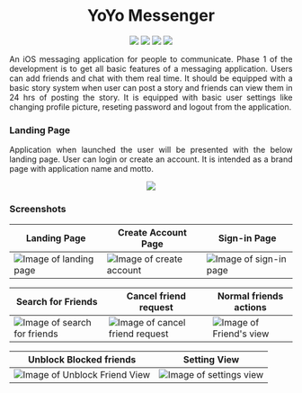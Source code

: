 <h1 align="center"> YoYo Messenger </h1>

<p align="center">
  <img src="https://img.shields.io/badge/Developer-Vishnu_Divakar-orange" />
  <img src="https://img.shields.io/badge/OpenSource-Love_it-green" />
  <img src="https://img.shields.io/badge/Users-3-yellow" />
  <img src="https://img.shields.io/badge/DevState-Phase_1-blue" />
</p>

<p align="justify">
An iOS messaging application for people to communicate. Phase 1 of the development is to get all basic features of a messaging application. Users can add friends and chat with them real time. It should be equipped with a basic story system when user can post a story and friends can view them in 24 hrs of posting the story. It is equipped with basic user settings like changing profile picture, reseting password and logout from the application.
</p>

<h3>Landing Page</h3>
<div>
  <p align="justify">
    Application when launched the user will be presented with the below landing page. User can login or create an account. It is intended as a brand page with application name and motto.
  </p>
  <p align="center">
    <img src="https://github.com/vishnudivakar31/YoYo-Messenger/blob/main/screenshots/landing_page.PNG" />
  </p>
</div>

### Screenshots
| Landing Page  | Create Account Page | Sign-in Page  |
| ------------- | ------------- | ------------- |
| ![Image of landing page]()  | ![Image of create account](https://github.com/vishnudivakar31/YoYo-Messenger/blob/main/screenshots/create_account.PNG)  |  ![Image of sign-in page](https://github.com/vishnudivakar31/YoYo-Messenger/blob/main/screenshots/signin_page.PNG)  |

| Search for Friends | Cancel friend request  | Normal friends actions |
| ------------- | ------------- | ------------- |
| ![Image of search for friends](https://github.com/vishnudivakar31/YoYo-Messenger/blob/main/screenshots/search_friends.PNG)  | ![Image of cancel friend request](https://github.com/vishnudivakar31/YoYo-Messenger/blob/main/screenshots/cancel_friend_request.PNG)  | ![Image of Friend's view](https://github.com/vishnudivakar31/YoYo-Messenger/blob/main/screenshots/normal_friend_view.PNG)  |

| Unblock Blocked friends  | Setting View |
| ------------- | ------------- |
| ![Image of Unblock Friend View](https://github.com/vishnudivakar31/YoYo-Messenger/blob/main/screenshots/unblock_view.PNG)  | ![Image of settings view](https://github.com/vishnudivakar31/YoYo-Messenger/blob/main/screenshots/settings_page.PNG)  |
